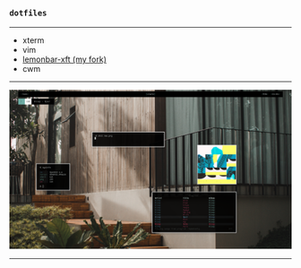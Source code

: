 ### `dotfiles`
---

* xterm
* vim
* [lemonbar-xft (my fork)](https://github.com/e-zk/lemonbar-xft)
* cwm

---

![screenshot](pic.png "rice")

---
